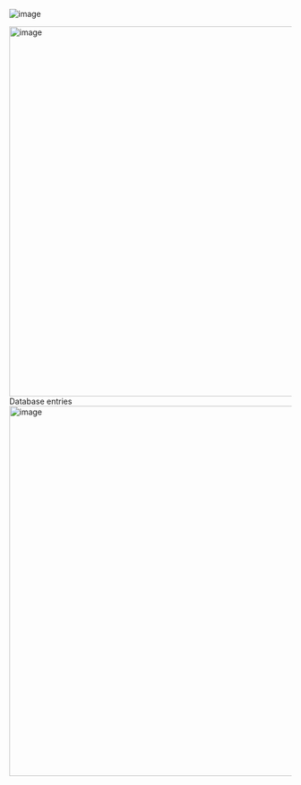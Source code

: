 ![image](https://github.com/kalai-89/Appointment-Management/assets/169015624/079dccf3-6868-4566-bd3b-40c063781ec5)
<br>

<img width="660" alt="image" src="https://github.com/kalai-89/Appointment-Management/assets/169015624/49af8ae2-c663-4897-9642-3d811f19351f">

<br>
Database entries <br>
<img width="660" alt="image" src="https://github.com/kalai-89/Appointment-Management/assets/169015624/7debbc92-d886-4032-a181-32e723ddce6e">
<br>

